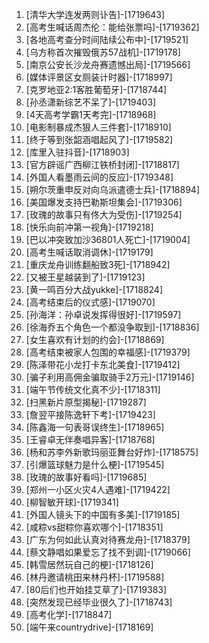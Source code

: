 
1. [清华大学连发两则讣告]-[1719643]
1. [高考生喊话周杰伦：能给张票吗]-[1719362]
1. [各地高考查分时间陆续公布中]-[1719521]
1. [乌方称首次摧毁俄苏57战机]-[1719178]
1. [南京公安长沙龙舟赛遗憾出局]-[1719566]
1. [媒体评景区女厕装计时器]-[1718997]
1. [克罗地亚2:1客胜葡萄牙]-[1718744]
1. [孙丞潇新综艺不呆了]-[1719403]
1. [4天高考学霸1天考完]-[1718968]
1. [电影制暴成杰狠人三件套]-[1718910]
1. [终于等到张韶涵唱起风了]-[1719582]
1. [库里入驻抖音]-[1718903]
1. [官方辟谣广西柳江铁桥封闭]-[1718817]
1. [外国人看墨雨云间的反应]-[1719348]
1. [朔尔茨重申反对向乌派遣德士兵]-[1718894]
1. [美国爆发支持巴勒斯坦集会]-[1719306]
1. [玫瑰的故事只有佟大为受伤]-[1719254]
1. [快乐向前冲第一视角]-[1719218]
1. [巴以冲突致加沙36801人死亡]-[1719004]
1. [高考生喊话取消调休]-[1719179]
1. [重庆龙舟训练翻船致3死]-[1718942]
1. [又被王星越装到了]-[1719123]
1. [黄一鸣百分大战yukke]-[1718824]
1. [高考结束后的仪式感]-[1719070]
1. [孙海洋：孙卓说发挥得很好]-[1719597]
1. [徐海乔五个角色一个都没争取到]-[1718836]
1. [女生喜欢有计划的约会]-[1718869]
1. [高考结束被家人包围的幸福感]-[1719379]
1. [陈泽带花小龙打卡东北美食]-[1719412]
1. [骗子利用高佣金骗取骑手2万元]-[1719146]
1. [端午节传统文化真不少]-[1718311]
1. [扫黑新片原型揭秘]-[1719287]
1. [詹翌平接陈逸轩下考]-[1719423]
1. [陈鑫海一句表哥误终生]-[1718965]
1. [王睿卓无伴奏唱异客]-[1718768]
1. [杨和苏李外新歌玛丽亚舞台好炸]-[1718575]
1. [引爆篮球魅力是什么梗]-[1719545]
1. [玫瑰的故事好看吗]-[1719685]
1. [郑州一小区火灾4人遇难]-[1719422]
1. [柳智敏开球]-[1719341]
1. [外国人镜头下的中国有多美]-[1719185]
1. [咸粽vs甜粽你喜欢哪个]-[1718351]
1. [广东为何如此认真对待赛龙舟]-[1718379]
1. [蔡文静唱如果爱忘了找不到调]-[1719066]
1. [韩雪居然玩自己的梗]-[1718126]
1. [林丹邀请桃田来林丹杯]-[1719588]
1. [80后们也开始挂艾草了]-[1719383]
1. [突然发现已经毕业很久了]-[1718743]
1. [高考化学]-[1718847]
1. [端午来countrydrive]-[1718169]